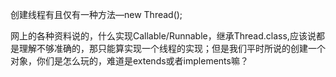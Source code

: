 创建线程有且仅有一种方法—new Thread();

网上的各种资料说的，什么实现Callable/Runnable，继承Thread.class,应该说都是理解不够准确的，那只能算实现一个线程的实现；但是我们平时所说的创建一个对象，你们是怎么玩的，难道是extends或者implements嘛？
